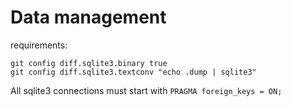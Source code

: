 # Data management

requirements:

```
git config diff.sqlite3.binary true
git config diff.sqlite3.textconv "echo .dump | sqlite3"
```

All sqlite3 connections must start with `PRAGMA foreign_keys = ON;`

